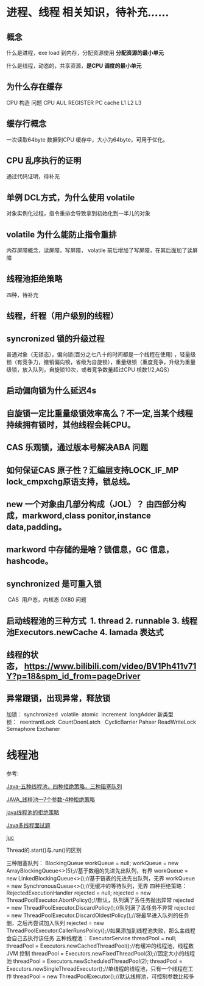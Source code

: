 # 进程、线程 相关知识，待补充......
## 概念
什么是进程，exe load 到内存，分配资源使用 **分配资源的最小单元**

什么是线程，动态的，共享资源，**是CPU 调度的最小单元**

## 为什么存在缓存
CPU 构造 问题 CPU  AUL  REGISTER  PC cache L1 L2 L3 

## 缓存行概念
  一次读取64byte 数据到CPU 缓存中，大小为64byte，可用于优化。

## CPU 乱序执行的证明
通过代码证明，待补充

## 单例 DCL方式，为什么使用 volatile
对象实例化过程，指令重排会导致拿到初始化到一半儿的对象

## volatile 为什么能防止指令重排
内存屏障概念，读屏障，写屏障，
volatile 前后增加了写屏障，在其后面加了读屏障

## 线程池拒绝策略
四种，待补充


## 线程，纤程（用户级别的线程）

## syncronized 锁的升级过程
普通对象（无锁态），偏向锁(百分之七八十的时间都是一个线程在使用) ，轻量级锁（有竞争力，撤销偏向锁，省级为自旋锁），重量级锁（重度竞争，升级为重量级锁，放入队列，自旋锁10次，或者竞争数量超过CPU 核数1/2,AQS）

## 启动偏向锁为什么延迟4s

## 自旋锁一定比重量级锁效率高么？不一定,当某个线程持续拥有锁时，其他线程会耗CPU。

## CAS 乐观锁，通过版本号解决ABA 问题

## 如何保证CAS 原子性？汇编层支持LOCK_IF_MP  lock_cmpxchg原语支持，锁总线。

## new 一个对象由几部分构成（JOL）？ 由四部分构成，markword,class ponitor,instance data,padding。

## markword 中存储的是啥？锁信息，GC 信息，hashcode。

## synchronized 是可重入锁
 CAS  用户态，内核态
0X80 问题

## 启动线程池的三种方式  1. thread 2. runnable 3. 线程池Executors.newCache 4. lamada 表达式

## 线程的状态， https://www.bilibili.com/video/BV1Ph411v71Y?p=18&spm_id_from=pageDriver

## 异常跟锁，出现异常，释放锁

加锁： synchronized  volatile  atomic  increment  longAdder
新类型锁：  reentrantLock  CountDoenLatch   CyclicBarrier Pahser ReadWriteLock Semaphore Exchaner 


# 线程池
参考: 

[Java-五种线程池，四种拒绝策略，三种阻塞队列](https://www.bbsmax.com/A/D854Dvap5E/)

[JAVA_线程池—7个参数-4种拒绝策略](https://www.freesion.com/article/5194525291/)

[java线程池的拒绝策略](https://www.jianshu.com/p/f0506e098c5b)

[Java多线程面试题](https://www.jianshu.com/p/2078db07e0c9)

[juc](https://www.jianshu.com/p/1f19835e05c0)

Thread的.start()与.run()的区别

三种阻塞队列：
    BlockingQueue<Runnable> workQueue = null;
    workQueue = new ArrayBlockingQueue<>(5);//基于数组的先进先出队列，有界
    workQueue = new LinkedBlockingQueue<>();//基于链表的先进先出队列，无界
    workQueue = new SynchronousQueue<>();//无缓冲的等待队列，无界
四种拒绝策略：
    RejectedExecutionHandler rejected = null;
    rejected = new ThreadPoolExecutor.AbortPolicy();//默认，队列满了丢任务抛出异常
    rejected = new ThreadPoolExecutor.DiscardPolicy();//队列满了丢任务不异常
    rejected = new ThreadPoolExecutor.DiscardOldestPolicy();//将最早进入队列的任务删，之后再尝试加入队列
    rejected = new ThreadPoolExecutor.CallerRunsPolicy();//如果添加到线程池失败，那么主线程会自己去执行该任务
五种线程池：
    ExecutorService threadPool = null;
    threadPool = Executors.newCachedThreadPool();//有缓冲的线程池，线程数 JVM 控制
    threadPool = Executors.newFixedThreadPool(3);//固定大小的线程池
    threadPool = Executors.newScheduledThreadPool(2);
    threadPool = Executors.newSingleThreadExecutor();//单线程的线程池，只有一个线程在工作
    threadPool = new ThreadPoolExecutor();//默认线程池，可控制参数比较多
